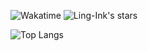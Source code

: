![Wakatime](https://wakatime.com/badge/user/2c914ed8-2bb9-439d-8562-21f7e273b40d.svg?style=flat-square)
![Ling-Ink's stars](https://img.shields.io/github/stars/Ling-Ink?style=flat-square&logo=github)

![Top Langs](https://github-readme-stats.vercel.app/api/top-langs/?username=Ling-Ink&theme=transparent&layout=compact&hide=VBA&exclude_repo=L2t-MCSManager,WearNovel)
